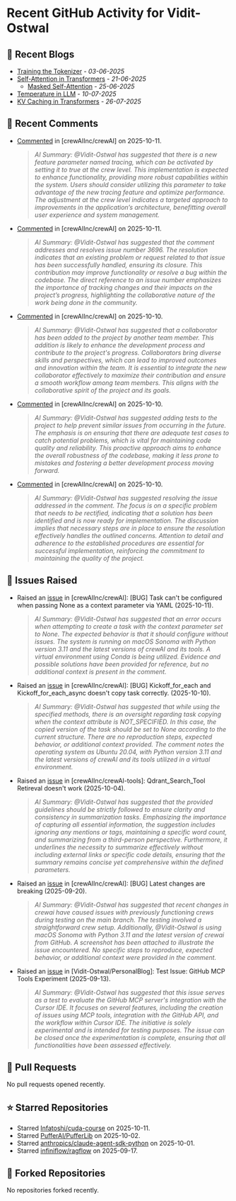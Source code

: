 # Recent GitHub Activity for Vidit-Ostwal

## 📝 Recent Blogs
- [Training the Tokenizer](https://www.notion.so/207e478805d48090b34fcc5c8e8c3c01?v=207e478805d480cfac6c000ca3c80482) - *03-06-2025*
- [Self-Attention in Transformers](https://www.notion.so/viditostwal/Self-Attention-in-Transformers-216e478805d48005b515fac90e1d76e0) - *21-06-2025*
  - [Masked Self-Attention](https://www.notion.so/viditostwal/Self-Attention-in-Transformers-216e478805d48005b515fac90e1d76e0) - *25-06-2025*
- [Temperature in LLM](https://open.substack.com/pub/viditostwal/p/how-does-temperature-changes-the?r=m52qu&utm_campaign=post&utm_medium=web&showWelcomeOnShare=false) - *10-07-2025*
- [KV Caching in Transformers](https://open.substack.com/pub/viditostwal/p/kv-key-value-cache-in-transformers?r=m52qu&utm_campaign=post&utm_medium=web&showWelcomeOnShare=false) - *26-07-2025*
## 💬 Recent Comments
- [Commented](https://github.com/crewAIInc/crewAI/issues/3268#issuecomment-3393290825) in [crewAIInc/crewAI] on 2025-10-11.
  > *AI Summary: @Vidit-Ostwal has suggested that there is a new feature parameter named tracing, which can be activated by setting it to true at the crew level. This implementation is expected to enhance functionality, providing more robust capabilities within the system. Users should consider utilizing this parameter to take advantage of the new tracing feature and optimize performance. The adjustment at the crew level indicates a targeted approach to improvements in the application’s architecture, benefitting overall user experience and system management.*
- [Commented](https://github.com/crewAIInc/crewAI/pull/3695#issuecomment-3392973181) in [crewAIInc/crewAI] on 2025-10-11.
  > *AI Summary: @Vidit-Ostwal has suggested that the comment addresses and resolves issue number 3696. The resolution indicates that an existing problem or request related to that issue has been successfully handled, ensuring its closure. This contribution may improve functionality or resolve a bug within the codebase. The direct reference to an issue number emphasizes the importance of tracking changes and their impacts on the project’s progress, highlighting the collaborative nature of the work being done in the community.*
- [Commented](https://github.com/crewAIInc/crewAI/pull/3690#issuecomment-3391890881) in [crewAIInc/crewAI] on 2025-10-10.
  > *AI Summary: @Vidit-Ostwal has suggested that a collaborator has been added to the project by another team member. This addition is likely to enhance the development process and contribute to the project's progress. Collaborators bring diverse skills and perspectives, which can lead to improved outcomes and innovation within the team. It is essential to integrate the new collaborator effectively to maximize their contribution and ensure a smooth workflow among team members. This aligns with the collaborative spirit of the project and its goals.*
- [Commented](https://github.com/crewAIInc/crewAI/pull/3690#issuecomment-3391813321) in [crewAIInc/crewAI] on 2025-10-10.
  > *AI Summary: @Vidit-Ostwal has suggested adding tests to the project to help prevent similar issues from occurring in the future. The emphasis is on ensuring that there are adequate test cases to catch potential problems, which is vital for maintaining code quality and reliability. This proactive approach aims to enhance the overall robustness of the codebase, making it less prone to mistakes and fostering a better development process moving forward.*
- [Commented](https://github.com/crewAIInc/crewAI/pull/3690#issuecomment-3391642128) in [crewAIInc/crewAI] on 2025-10-10.
  > *AI Summary: @Vidit-Ostwal has suggested resolving the issue addressed in the comment. The focus is on a specific problem that needs to be rectified, indicating that a solution has been identified and is now ready for implementation. The discussion implies that necessary steps are in place to ensure the resolution effectively handles the outlined concerns. Attention to detail and adherence to the established procedures are essential for successful implementation, reinforcing the commitment to maintaining the quality of the project.*

## 🐛 Issues Raised
- Raised an [issue](https://github.com/crewAIInc/crewAI/issues/3696) in [crewAIInc/crewAI]: [BUG] Task can't be configured when passing None as a context parameter via YAML (2025-10-11).
  > *AI Summary: @Vidit-Ostwal has suggested that an error occurs when attempting to create a task with the context parameter set to None. The expected behavior is that it should configure without issues. The system is running on macOS Sonoma with Python version 3.11 and the latest versions of crewAI and its tools. A virtual environment using Conda is being utilized. Evidence and possible solutions have been provided for reference, but no additional context is present in the comment.*
- Raised an [issue](https://github.com/crewAIInc/crewAI/issues/3691) in [crewAIInc/crewAI]: [BUG] Kickoff_for_each and Kickoff_for_each_async doesn't copy task correctly. (2025-10-10).
  > *AI Summary: @Vidit-Ostwal has suggested that while using the specified methods, there is an oversight regarding task copying when the context attribute is NOT_SPECIFIED. In this case, the copied version of the task should be set to None according to the current structure. There are no reproduction steps, expected behavior, or additional context provided. The comment notes the operating system as Ubuntu 20.04, with Python version 3.11 and the latest versions of crewAI and its tools utilized in a virtual environment.*
- Raised an [issue](https://github.com/crewAIInc/crewAI-tools/issues/478) in [crewAIInc/crewAI-tools]: Qdrant_Search_Tool Retireval doesn't work (2025-10-04).
  > *AI Summary: @Vidit-Ostwal has suggested that the provided guidelines should be strictly followed to ensure clarity and consistency in summarization tasks. Emphasizing the importance of capturing all essential information, the suggestion includes ignoring any mentions or tags, maintaining a specific word count, and summarizing from a third-person perspective. Furthermore, it underlines the necessity to summarize effectively without including external links or specific code details, ensuring that the summary remains concise yet comprehensive within the defined parameters.*
- Raised an [issue](https://github.com/crewAIInc/crewAI/issues/3559) in [crewAIInc/crewAI]: [BUG] Latest changes are breaking (2025-09-20).
  > *AI Summary: @Vidit-Ostwal has suggested that recent changes in crewai have caused issues with previously functioning crews during testing on the main branch. The testing involved a straightforward crew setup. Additionally, @Vidit-Ostwal is using macOS Sonoma with Python 3.11 and the latest version of crewai from GitHub. A screenshot has been attached to illustrate the issue encountered. No specific steps to reproduce, expected behavior, or additional context were provided in the comment.*
- Raised an [issue](https://github.com/Vidit-Ostwal/PersonalBlog/issues/1) in [Vidit-Ostwal/PersonalBlog]: Test Issue: GitHub MCP Tools Experiment (2025-09-13).
  > *AI Summary: @Vidit-Ostwal has suggested that this issue serves as a test to evaluate the GitHub MCP server's integration with the Cursor IDE. It focuses on several features, including the creation of issues using MCP tools, integration with the GitHub API, and the workflow within Cursor IDE. The initiative is solely experimental and is intended for testing purposes. The issue can be closed once the experimentation is complete, ensuring that all functionalities have been assessed effectively.*

## 🚀 Pull Requests
No pull requests opened recently.

## ⭐ Starred Repositories
- Starred [Infatoshi/cuda-course](https://github.com/Infatoshi/cuda-course) on 2025-10-11.
- Starred [PufferAI/PufferLib](https://github.com/PufferAI/PufferLib) on 2025-10-02.
- Starred [anthropics/claude-agent-sdk-python](https://github.com/anthropics/claude-agent-sdk-python) on 2025-10-01.
- Starred [infiniflow/ragflow](https://github.com/infiniflow/ragflow) on 2025-09-17.

## 🍴 Forked Repositories
No repositories forked recently.
